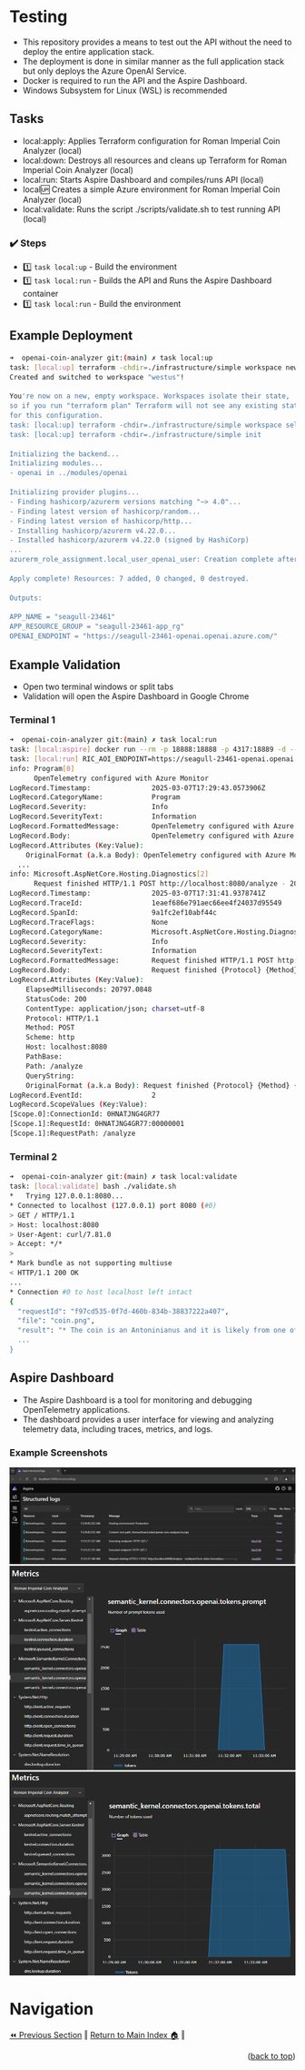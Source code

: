 Testing
=============
* This repository provides a means to test out the API without the need to deploy the entire application stack.
* The deployment is done in similar manner as the full application stack but only deploys the Azure OpenAI Service.
* Docker is required to run the API and the Aspire Dashboard.
* Windows Subsystem for Linux (WSL) is recommended

## Tasks
* local:apply:          Applies Terraform configuration for Roman Imperial Coin Analyzer (local)
* local:down:           Destroys all resources and cleans up Terraform for Roman Imperial Coin Analyzer (local)
* local:run:            Starts Aspire Dashboard and compiles/runs API (local)
* local:up:             Creates a simple Azure environment for Roman Imperial Coin Analyzer (local)
* local:validate:       Runs the script ./scripts/validate.sh to test running API  (local)

### :heavy_check_mark: Steps
- :one: `task local:up`     - Build the environment 
- :one: `task local:run`    - Builds the API and Runs the Aspire Dashboard container
- :one: `task local:run`    - Build the environment 

## Example Deployment
```bash
➜  openai-coin-analyzer git:(main) ✗ task local:up
task: [local:up] terraform -chdir=./infrastructure/simple workspace new westus || true
Created and switched to workspace "westus"!

You're now on a new, empty workspace. Workspaces isolate their state,
so if you run "terraform plan" Terraform will not see any existing state
for this configuration.
task: [local:up] terraform -chdir=./infrastructure/simple workspace select westus
task: [local:up] terraform -chdir=./infrastructure/simple init

Initializing the backend...
Initializing modules...
- openai in ../modules/openai

Initializing provider plugins...
- Finding hashicorp/azurerm versions matching "~> 4.0"...
- Finding latest version of hashicorp/random...
- Finding latest version of hashicorp/http...
- Installing hashicorp/azurerm v4.22.0...
- Installed hashicorp/azurerm v4.22.0 (signed by HashiCorp)
...
azurerm_role_assignment.local_user_openai_user: Creation complete after 26s [id=/subscriptions/ccfc5dda-43af-4b5e-8cc2-1dda18f2382e/resourceGroups/seagull-23461-app_rg/providers/Microsoft.CognitiveServices/accounts/seagull-23461-openai/providers/Microsoft.Authorization/roleAssignments/0103acb2-3e57-0f26-11f9-c9d6041acd21]

Apply complete! Resources: 7 added, 0 changed, 0 destroyed.

Outputs:

APP_NAME = "seagull-23461"
APP_RESOURCE_GROUP = "seagull-23461-app_rg"
OPENAI_ENDPOINT = "https://seagull-23461-openai.openai.azure.com/"
```

## Example Validation
* Open two terminal windows or split tabs
* Validation will open the Aspire Dashboard in Google Chrome

### Terminal 1
```bash
➜  openai-coin-analyzer git:(main) ✗ task local:run
task: [local:aspire] docker run --rm -p 18888:18888 -p 4317:18889 -d --name aspire-dashboard  mcr.microsoft.com/dotnet/aspire-dashboard:8.1.0 > /dev/null 2>&1 || true
task: [local:run] RIC_AOI_ENDPOINT=https://seagull-23461-openai.openai.azure.com/ dotnet run
info: Program[0]
      OpenTelemetry configured with Azure Monitor
LogRecord.Timestamp:               2025-03-07T17:29:43.0573906Z
LogRecord.CategoryName:            Program
LogRecord.Severity:                Info
LogRecord.SeverityText:            Information
LogRecord.FormattedMessage:        OpenTelemetry configured with Azure Monitor
LogRecord.Body:                    OpenTelemetry configured with Azure Monitor
LogRecord.Attributes (Key:Value):
    OriginalFormat (a.k.a Body): OpenTelemetry configured with Azure Monitor             
  ...
info: Microsoft.AspNetCore.Hosting.Diagnostics[2]
      Request finished HTTP/1.1 POST http://localhost:8080/analyze - 200 - application/json;+charset=utf-8 20797.0848ms
LogRecord.Timestamp:               2025-03-07T17:31:41.9378741Z
LogRecord.TraceId:                 1eaef686e791aec66ee4f24037d95549
LogRecord.SpanId:                  9a1fc2ef10abf44c
LogRecord.TraceFlags:              None
LogRecord.CategoryName:            Microsoft.AspNetCore.Hosting.Diagnostics
LogRecord.Severity:                Info
LogRecord.SeverityText:            Information
LogRecord.FormattedMessage:        Request finished HTTP/1.1 POST http://localhost:8080/analyze - 200 - application/json;+charset=utf-8 20797.0848ms
LogRecord.Body:                    Request finished {Protocol} {Method} {Scheme}://{Host}{PathBase}{Path}{QueryString} - {StatusCode} {ContentLength} {ContentType} {ElapsedMilliseconds}ms
LogRecord.Attributes (Key:Value):
    ElapsedMilliseconds: 20797.0848
    StatusCode: 200
    ContentType: application/json; charset=utf-8
    Protocol: HTTP/1.1
    Method: POST
    Scheme: http
    Host: localhost:8080
    PathBase:
    Path: /analyze
    QueryString:
    OriginalFormat (a.k.a Body): Request finished {Protocol} {Method} {Scheme}://{Host}{PathBase}{Path}{QueryString} - {StatusCode} {ContentLength} {ContentType} {ElapsedMilliseconds}ms
LogRecord.EventId:                 2
LogRecord.ScopeValues (Key:Value):
[Scope.0]:ConnectionId: 0HNATJNG4GR77
[Scope.1]:RequestId: 0HNATJNG4GR77:00000001
[Scope.1]:RequestPath: /analyze  
```

### Terminal 2
```bash
➜  openai-coin-analyzer git:(main) ✗ task local:validate
task: [local:validate] bash ./validate.sh
*   Trying 127.0.0.1:8080...
* Connected to localhost (127.0.0.1) port 8080 (#0)
> GET / HTTP/1.1
> Host: localhost:8080
> User-Agent: curl/7.81.0
> Accept: */*
>
* Mark bundle as not supporting multiuse
< HTTP/1.1 200 OK
...
* Connection #0 to host localhost left intact
{
  "requestId": "f97cd535-0f7d-460b-834b-38837222a407",
  "file": "coin.png",
  "result": "* The coin is an Antoninianus and it is likely from one of the primary Roman mints, but without a specific mint mark, the exact mint cannot be determined. The year of minting is not specified, but based on the style and fabric, this coin likely dates to the mid-3rd century.\n\n* The exact diameter and weight are not provided, but typically an Antoninianus would have a diameter of around 21-24 mm and would originally weigh in the vicinity of 5 grams, although it could vary over time. \n\n* The obverse side of the coin features a right-facing portrait of the Emperor with a radiate crown, which suggests it is an Antoninianus. The surrounding inscription, although not fully visible, would typically include the Emperor's name and titles. \n\n* 
  ...
}
```

## Aspire Dashboard
* The Aspire Dashboard is a tool for monitoring and debugging OpenTelemetry applications.
* The dashboard provides a user interface for viewing and analyzing telemetry data, including traces, metrics, and logs.

### Example Screenshots
![aspire-dashboard](../images/aspire-1.png)
![aspire-dashboard](../images/aspire-2.png)
![aspire-dashboard](../images/aspire-3.png)

# Navigation
[⏪ Previous Section](../docs/code.md) ‖ [Return to Main Index 🏠](../README.md) ‖
<p align="right">(<a href="#lets-encrypt-tls-certificates">back to top</a>)</p>